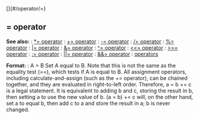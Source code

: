 []{#/operator/=}
  ## = operator
  **See also:**
  :   [\*= operator](ref/operator/*=)
  :   [+= operator](ref/operator/+=)
  :   [-= operator](ref/operator/-=)
  :   [/= operator](ref/operator//=)
  :   [%= operator](ref/operator/%=)
  :   [\|= operator](ref/operator/%7C=)
  :   [&= operator](ref/operator/&=)
  :   [\^= operator](ref/operator/%5E=)
  :   [\<\<= operator](ref/operator/%3c%3c=)
  :   [\>\>= operator](ref/operator/%3e%3e=)
  :   [:= operator](ref/operator/:=)
  :   [\|\|= operator](ref/operator/%7C%7C=)
  :   [&&= operator](ref/operator/&&=)
  :   [operators](ref/operator)
  <!-- -->
  **Format:**
  :   A = B
  Set A equal to B.
  Note that this is not the same as the equality test (==), which tests if
  A is equal to B.
  All assignment operators, including calculate-and-assign (such as the +=
  operator), can be chained together, and they are evaluated in
  right-to-left order. Therefore, a = b += c is a legal statement. It is
  equivalent to adding b and c, storing the result in b, then setting a to
  use the new value of b. (a = b) += c will, on the other hand, set a to
  equal b, then add c to a and store the result in a; b is never changed.